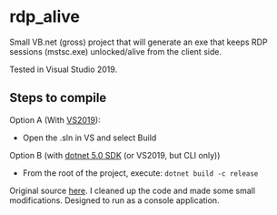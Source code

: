 # rdp_alive

Small VB.net (gross) project that will generate an exe that keeps RDP sessions (mstsc.exe) unlocked/alive from the client side.

Tested in Visual Studio 2019.

## Steps to compile

Option A (With [VS2019](https://visualstudio.microsoft.com/vs/community)):

- Open the .sln in VS and select Build

Option B (with [dotnet 5.0 SDK](https://dotnet.microsoft.com/download) (or VS2019, but CLI only))

- From the root of the project, execute: `dotnet build -c release`

Original source [here](https://www.codeproject.com/Tips/1174585/RDP-Session-Keep-Alive). I cleaned up the code and made some small modifications. Designed to run as a console application.
